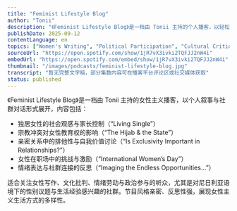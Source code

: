 ```yaml
---
title: "Feminist Lifestyle Blog"
author: "Tonii"
description: "《Feminist Lifestyle Blog》是一档由 Tonii 主持的个人播客，以轻松对话形式探讨女性主义生活方式、性别议题与社交关系。节目融合个人经验与社会观察，涵盖独居女性的社会观感、宗教与教育冲突、亲密关系中的排他性、女性职业挑战与情绪表达等内容。风格亲切、反思性强，适合年轻听众与女性主义入门者。Spotify 评分为 5.0（1 条评论），为尼日利亚语境下的女性主义播客提供独特视角。"
publishDate: 2025-09-12
contentLanguage: en
topics: ["Women's Writing", "Political Participation", "Cultural Critique", "Emotional Labor"]
sourceUrl: "https://open.spotify.com/show/1jR7vX3ivki2TQFJJ2nW4i"
embedUrl: "https://open.spotify.com/embed/show/1jR7vX3ivki2TQFJJ2nW4i"
thumbnail: "/images/podcasts/feminist-lifestyle-blog.jpg"
transcript: "暂无完整文字稿，部分集数内容可在播客平台评论区或社交媒体获取"
status: published
---
```


《Feminist Lifestyle Blog》是一档由 Tonii 主持的女性主义播客，以个人叙事与社群对话形式展开，内容包括：

- 独居女性的社会观感与家长控制（“Living Single”）
- 宗教冲突对女性教育权的影响（“The Hijab & the State”）
- 亲密关系中的排他性与自我价值讨论（“Is Exclusivity Important in Relationships?”）
- 女性在职场中的挑战与激励（“International Women’s Day”）
- 情绪表达与社群连接的反思（“Imaging the Endless Opportunities…”）

适合关注女性写作、文化批判、情绪劳动与政治参与的听众，尤其是对尼日利亚语境下的性别议题与生活经验感兴趣的社群。节目风格亲密、反思性强，展现女性主义生活方式的多样性。

